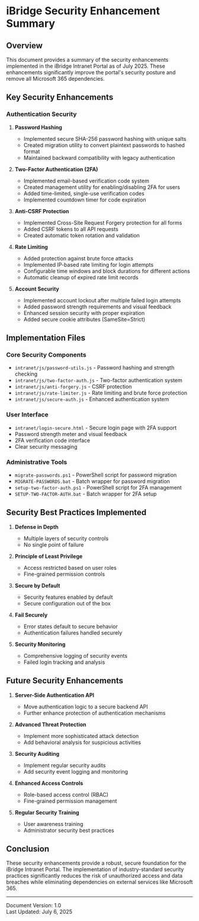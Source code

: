# iBridge Security Enhancement Summary

## Overview

This document provides a summary of the security enhancements implemented in the iBridge Intranet Portal as of July 2025. These enhancements significantly improve the portal's security posture and remove all Microsoft 365 dependencies.

## Key Security Enhancements

### Authentication Security

1. **Password Hashing**
   - Implemented secure SHA-256 password hashing with unique salts
   - Created migration utility to convert plaintext passwords to hashed format
   - Maintained backward compatibility with legacy authentication

2. **Two-Factor Authentication (2FA)**
   - Implemented email-based verification code system
   - Created management utility for enabling/disabling 2FA for users
   - Added time-limited, single-use verification codes
   - Implemented countdown timer for code expiration

3. **Anti-CSRF Protection**
   - Implemented Cross-Site Request Forgery protection for all forms
   - Added CSRF tokens to all API requests
   - Created automatic token rotation and validation

4. **Rate Limiting**
   - Added protection against brute force attacks
   - Implemented IP-based rate limiting for login attempts
   - Configurable time windows and block durations for different actions
   - Automatic cleanup of expired rate limit records

5. **Account Security**
   - Implemented account lockout after multiple failed login attempts
   - Added password strength requirements and visual feedback
   - Enhanced session security with proper expiration
   - Added secure cookie attributes (SameSite=Strict)

## Implementation Files

### Core Security Components

- `intranet/js/password-utils.js` - Password hashing and strength checking
- `intranet/js/two-factor-auth.js` - Two-factor authentication system
- `intranet/js/anti-forgery.js` - CSRF protection
- `intranet/js/rate-limiter.js` - Rate limiting and brute force protection
- `intranet/js/secure-auth.js` - Enhanced authentication system

### User Interface

- `intranet/login-secure.html` - Secure login page with 2FA support
- Password strength meter and visual feedback
- 2FA verification code interface
- Clear security messaging

### Administrative Tools

- `migrate-passwords.ps1` - PowerShell script for password migration
- `MIGRATE-PASSWORDS.bat` - Batch wrapper for password migration
- `setup-two-factor-auth.ps1` - PowerShell script for 2FA management
- `SETUP-TWO-FACTOR-AUTH.bat` - Batch wrapper for 2FA setup

## Security Best Practices Implemented

1. **Defense in Depth**
   - Multiple layers of security controls
   - No single point of failure

2. **Principle of Least Privilege**
   - Access restricted based on user roles
   - Fine-grained permission controls

3. **Secure by Default**
   - Security features enabled by default
   - Secure configuration out of the box

4. **Fail Securely**
   - Error states default to secure behavior
   - Authentication failures handled securely

5. **Security Monitoring**
   - Comprehensive logging of security events
   - Failed login tracking and analysis

## Future Security Enhancements

1. **Server-Side Authentication API**
   - Move authentication logic to a secure backend API
   - Further enhance protection of authentication mechanisms

2. **Advanced Threat Protection**
   - Implement more sophisticated attack detection
   - Add behavioral analysis for suspicious activities

3. **Security Auditing**
   - Implement regular security audits
   - Add security event logging and monitoring

4. **Enhanced Access Controls**
   - Role-based access control (RBAC)
   - Fine-grained permission management

5. **Regular Security Training**
   - User awareness training
   - Administrator security best practices

## Conclusion

These security enhancements provide a robust, secure foundation for the iBridge Intranet Portal. The implementation of industry-standard security practices significantly reduces the risk of unauthorized access and data breaches while eliminating dependencies on external services like Microsoft 365.

---

Document Version: 1.0  
Last Updated: July 6, 2025
